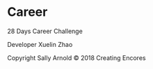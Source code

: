 # Career
28 Days Career Challenge

Developer Xuelin Zhao

Copyright Sally Arnold © 2018 Creating Encores
